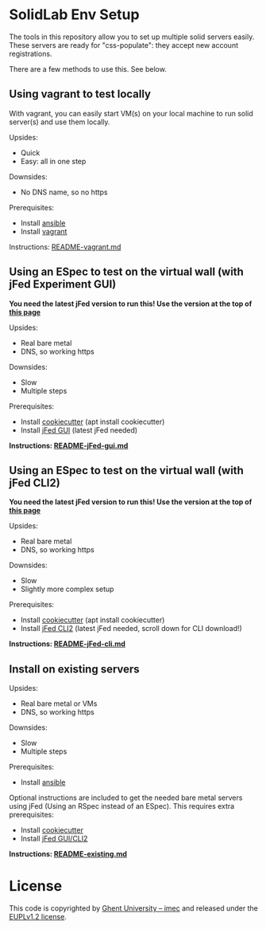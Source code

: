 # SolidLab Env Setup

The tools in this repository allow you to set up multiple solid servers easily.
These servers are ready for "css-populate": they accept new account registrations. 

There are a few methods to use this. See below.

## Using vagrant to test locally

With vagrant, you can easily start VM(s) on your local machine to run solid server(s) and use them locally.

Upsides:
- Quick
- Easy: all in one step

Downsides:
- No DNS name, so no https

Prerequisites: 
- Install [ansible](https://docs.ansible.com/ansible/latest/installation_guide/index.html) 
- Install [vagrant](https://developer.hashicorp.com/vagrant/docs/installation)

Instructions: [README-vagrant.md](README-vagrant.md)

## Using an ESpec to test on the virtual wall (with jFed Experiment GUI)

**You need the latest jFed version to run this! Use the version at the top of [this page](https://jfed.ilabt.imec.be/releases/develop/?C=N;O=D)**  

Upsides:
- Real bare metal
- DNS, so working https

Downsides:
- Slow
- Multiple steps

Prerequisites:
- Install [cookiecutter](https://github.com/cookiecutter/cookiecutter#installation) (apt install cookiecutter)
- Install [jFed GUI](https://jfed.ilabt.imec.be/releases/develop/?C=N;O=D) (latest jFed needed)

**Instructions: [README-jFed-gui.md](README-jFed-gui.md)**

## Using an ESpec to test on the virtual wall (with jFed CLI2)

**You need the latest jFed version to run this! Use the version at the top of [this page](https://jfed.ilabt.imec.be/releases/develop/?C=N;O=D)**  

Upsides:
- Real bare metal
- DNS, so working https

Downsides:
- Slow
- Slightly more complex setup

Prerequisites: 
- Install [cookiecutter](https://github.com/cookiecutter/cookiecutter#installation) (apt install cookiecutter)
- Install [jFed CLI2](https://jfed.ilabt.imec.be/releases/develop/?C=N;O=D) (latest jFed needed, scroll down for CLI download!)

**Instructions: [README-jFed-cli.md](README-jFed-cli.md)**

## Install on existing servers

Upsides:
- Real bare metal or VMs
- DNS, so working https

Downsides:
- Slow
- Multiple steps

Prerequisites:
- Install [ansible](https://docs.ansible.com/ansible/latest/installation_guide/index.html)

Optional instructions are included to get the needed bare metal servers using jFed (Using an RSpec instead of an ESpec). This requires extra prerequisites:
- Install [cookiecutter](https://github.com/cookiecutter/cookiecutter#installation)
- Install [jFed GUI/CLI2](https://jfed.ilabt.imec.be/downloads/)

**Instructions: [README-existing.md](README-existing.md)**

# License

This code is copyrighted by [Ghent University – imec](http://idlab.ugent.be/) and released under the [EUPLv1.2 license](https://opensource.org/license/eupl-1-2/).
